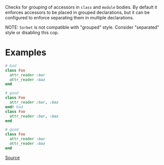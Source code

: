 
Checks for grouping of accessors in `class` and `module` bodies.
By default it enforces accessors to be placed in grouped declarations,
but it can be configured to enforce separating them in multiple declarations.

NOTE: `Sorbet` is not compatible with "grouped" style. Consider "separated" style
or disabling this cop.

# Examples

```ruby
# bad
class Foo
  attr_reader :bar
  attr_reader :baz
end

# good
class Foo
  attr_reader :bar, :baz
end# bad
class Foo
  attr_reader :bar, :baz
end

# good
class Foo
  attr_reader :bar
  attr_reader :baz
end
```

[Source](http://www.rubydoc.info/gems/rubocop/RuboCop/Cop/Style/AccessorGrouping)